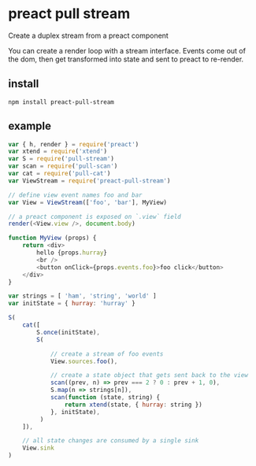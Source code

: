 # preact pull stream

Create a duplex stream from a preact component

You can create a render loop with a stream interface. Events come out of the dom, then get transformed into state and sent to preact to re-render.

## install 

    npm install preact-pull-stream

## example

```js
var { h, render } = require('preact')
var xtend = require('xtend')
var S = require('pull-stream')
var scan = require('pull-scan')
var cat = require('pull-cat')
var ViewStream = require('preact-pull-stream')

// define view event names foo and bar
var View = ViewStream(['foo', 'bar'], MyView)

// a preact component is exposed on `.view` field
render(<View.view />, document.body)

function MyView (props) {
    return <div>
        hello {props.hurray}
        <br />
        <button onClick={props.events.foo}>foo click</button>
    </div>
}

var strings = [ 'ham', 'string', 'world' ]
var initState = { hurray: 'hurray' }

S(
    cat([
        S.once(initState),
        S(

            // create a stream of foo events
            View.sources.foo(),

            // create a state object that gets sent back to the view
            scan((prev, n) => prev === 2 ? 0 : prev + 1, 0),
            S.map(n => strings[n]),
            scan(function (state, string) {
                return xtend(state, { hurray: string })
            }, initState),
         )
    ]),

    // all state changes are consumed by a single sink
    View.sink
)
```


